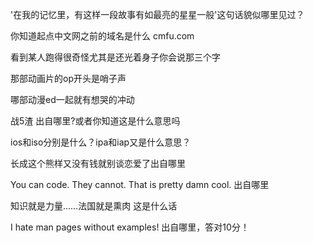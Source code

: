 '在我的记忆里，有这样一段故事有如最亮的星星一般'这句话貌似哪里见过？

你知道起点中文网之前的域名是什么	cmfu.com

看到某人跑得很奇怪尤其是还光着身子你会说那三个字

那部动画片的op开头是哨子声

哪部动漫ed一起就有想哭的冲动

战5渣  出自哪里?或者你知道这是什么意思吗

ios和iso分别是什么？ipa和iap又是什么意思？

长成这个熊样又没有钱就别谈恋爱了出自哪里

You can code. They cannot. That is pretty damn cool.  出自哪里

知识就是力量……法国就是熏肉  这是什么话

I hate man pages without examples!  出自哪里，答对10分！

